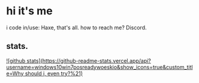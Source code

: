 # hi it's me

i code in/use: Haxe, that's all.
how to reach me? Discord.

## stats.

[![github stats](https://github-readme-stats.vercel.app/api?username=windows10win7posreadywoeskio&show_icons=true&custom_title=Why should i, even try?%21)](https://github.com/anuraghazra/github-readme-stats)
